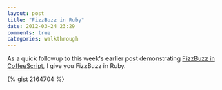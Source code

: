```yaml
---
layout: post
title: "FizzBuzz in Ruby"
date: 2012-03-24 23:29
comments: true
categories: walkthrough
---
```

As a quick followup to this week's earlier post demonstrating [FizzBuzz in CoffeeScript](/2012/03/20/fizzbuzz-in-coffeescript/), I give you FizzBuzz in Ruby.

{% gist 2164704 %}
